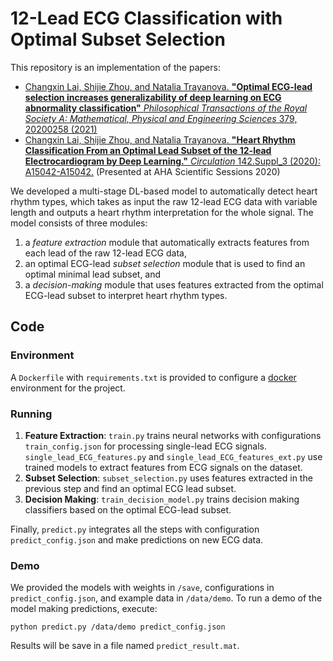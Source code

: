 # 12-Lead ECG Classification with Optimal Subset Selection
This repository is an implementation of the papers:  

- [Changxin Lai, Shijie Zhou, and Natalia Trayanova. 
**"Optimal ECG-lead selection increases generalizability of deep learning on ECG abnormality classification"** *Philosophical Transactions of the Royal Society A: Mathematical, Physical and Engineering Sciences* 379, 20200258 (2021)](https://doi.org/10.1098/rsta.2020.0258)
- [Changxin Lai, Shijie Zhou, and Natalia Trayanova. 
**"Heart Rhythm Classification From an Optimal Lead Subset of the 12-lead Electrocardiogram by Deep Learning."** 
*Circulation* 142.Suppl_3 (2020): A15042-A15042.](https://www.ahajournals.org/doi/abs/10.1161/circ.142.suppl_3.15042)
(Presented at AHA Scientific Sessions 2020)

We developed a multi-stage DL-based model to automatically detect heart rhythm types, which takes as input the 
raw 12-lead ECG data with variable length and outputs a heart rhythm interpretation for the whole signal. 
The model consists of three modules: 
1) a *feature extraction* module that automatically 
extracts features from each lead of the raw 12-lead ECG data, 
2) an optimal ECG-lead *subset selection* module that 
is used to find an optimal minimal lead subset, and 
3) a *decision-making* module that uses features extracted from 
the optimal ECG-lead subset to interpret heart rhythm types.  
  
## Code
### Environment
A ```Dockerfile``` with ```requirements.txt``` is provided to configure a [docker](https://www.docker.com/) 
environment for the project.

### Running
1) **Feature Extraction**: ```train.py``` trains neural networks with configurations ```train_config.json``` 
for processing single-lead ECG signals. ```single_lead_ECG_features.py```
 and ```single_lead_ECG_features_ext.py``` use trained models to extract features from ECG signals on the dataset.  
2) **Subset Selection**: ```subset_selection.py``` uses features extracted in the previous step and find an optimal
ECG lead subset.
3) **Decision Making**: ```train_decision_model.py``` trains decision making classifiers based on the optimal ECG-lead
subset.  

Finally, ```predict.py``` integrates all the steps with configuration ```predict_config.json``` and make predictions 
on new ECG data.
 
### Demo
We provided the models with weights in ```/save```, configurations in ```predict_config.json```, and example data in 
```/data/demo```. To run a demo of the model making predictions, execute:
```demo
python predict.py /data/demo predict_config.json
```
Results will be save in a file named ```predict_result.mat```.

